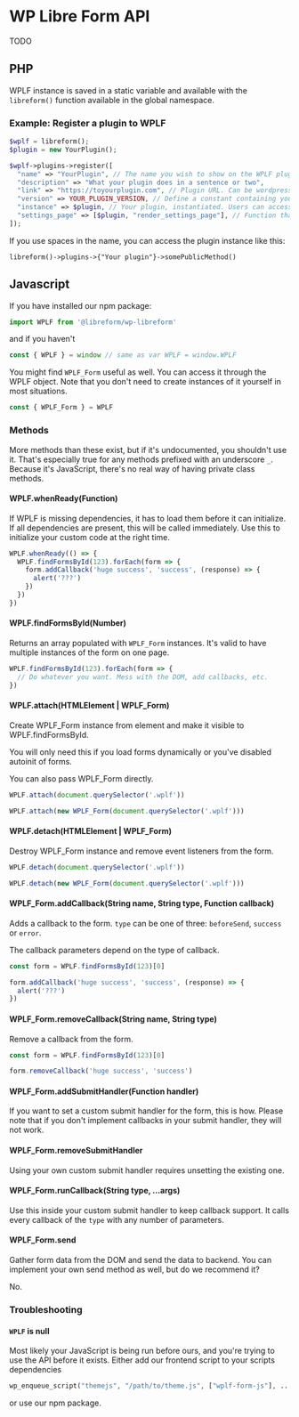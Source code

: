 # WP Libre Form API

TODO

## PHP
WPLF instance is saved in a static variable and available with the `libreform()` function available in the global namespace.

### Example: Register a plugin to WPLF

```php
$wplf = libreform();
$plugin = new YourPlugin();

$wplf->plugins->register([
  "name" => "YourPlugin", // The name you wish to show on the WPLF plugin page. Willl also be used to access public methods in your plugin
  "description" => "What your plugin does in a sentence or two",
  "link" => "https://toyourplugin.com", // Plugin URL. Can be wordpress.org or pretty much any URL where you can download the plugin
  "version" => YOUR_PLUGIN_VERSION, // Define a constant containing your plugin version
  "instance" => $plugin, // Your plugin, instantiated. Users can access your public methods
  "settings_page" => [$plugin, "render_settings_page"], // Function that renders your settings page, or a string that contains the link to it. Leave empty to disable.
]);
```

If you use spaces in the name, you can access the plugin instance like this:

`libreform()->plugins->{"Your plugin"}->somePublicMethod()`

## Javascript

If you have installed our npm package:
```javascript
import WPLF from '@libreform/wp-libreform'
```

and if you haven't
```javascript
const { WPLF } = window // same as var WPLF = window.WPLF
```

You might find `WPLF_Form` useful as well. You can access it through the WPLF object. Note that you don't need to create instances of it yourself in most situations.

```javascript
const { WPLF_Form } = WPLF
```

### Methods
More methods than these exist, but if it's undocumented, you shouldn't use it. That's especially true for any methods prefixed with an underscore `_`. Because it's JavaScript, there's no real way of having private class methods.

#### WPLF.whenReady(Function)
If WPLF is missing dependencies, it has to load them before it can initialize. If all dependencies are present, this will be called immediately. Use this to initialize your custom code at the right time.

```javascript
WPLF.whenReady(() => {
  WPLF.findFormsById(123).forEach(form => {
    form.addCallback('huge success', 'success', (response) => {
      alert('???')
    })
  })
})
```

#### WPLF.findFormsById(Number)
Returns an array populated with `WPLF_Form` instances. It's valid to have multiple instances of the form on one page.

```javascript
WPLF.findFormsById(123).forEach(form => {
  // Do whatever you want. Mess with the DOM, add callbacks, etc.
})
```

#### WPLF.attach(HTMLElement | WPLF_Form)
Create WPLF_Form instance from element and make it visible to WPLF.findFormsById.

You will only need this if you load forms dynamically or you've disabled autoinit of forms.

You can also pass WPLF_Form directly.

```javascript
WPLF.attach(document.querySelector('.wplf'))

WPLF.attach(new WPLF_Form(document.querySelector('.wplf')))
```

#### WPLF.detach(HTMLElement | WPLF_Form)
Destroy WPLF_Form instance and remove event listeners from the form.

```javascript
WPLF.detach(document.querySelector('.wplf'))

WPLF.detach(new WPLF_Form(document.querySelector('.wplf')))
```

#### WPLF_Form.addCallback(String name, String type, Function callback)
Adds a callback to the form. `type` can be one of three: `beforeSend`, `success` or `error`.

The callback parameters depend on the type of callback.
```javascript
const form = WPLF.findFormsById(123)[0]

form.addCallback('huge success', 'success', (response) => {
  alert('???')
})
```

#### WPLF_Form.removeCallback(String name, String type)
Remove a callback from the form.

```javascript
const form = WPLF.findFormsById(123)[0]

form.removeCallback('huge success', 'success')
```

#### WPLF_Form.addSubmitHandler(Function handler)
If you want to set a custom submit handler for the form, this is how. Please note that if you don't implement callbacks in your submit handler, they will not work.

#### WPLF_Form.removeSubmitHandler
Using your own custom submit handler requires unsetting the existing one.

#### WPLF_Form.runCallback(String type, ...args)
Use this inside your custom submit handler to keep callback support. It calls every callback of the `type` with any number of parameters.

#### WPLF_Form.send
Gather form data from the DOM and send the data to backend. You can implement your own send method as well, but do we recommend it?

No.

### Troubleshooting
#### `WPLF` is null
Most likely your JavaScript is being run before ours, and you're trying to use the API before it exists. Either add our frontend script to your scripts dependencies

```php
wp_enqueue_script("themejs", "/path/to/theme.js", ["wplf-form-js"], ...);
```

or use our npm package.